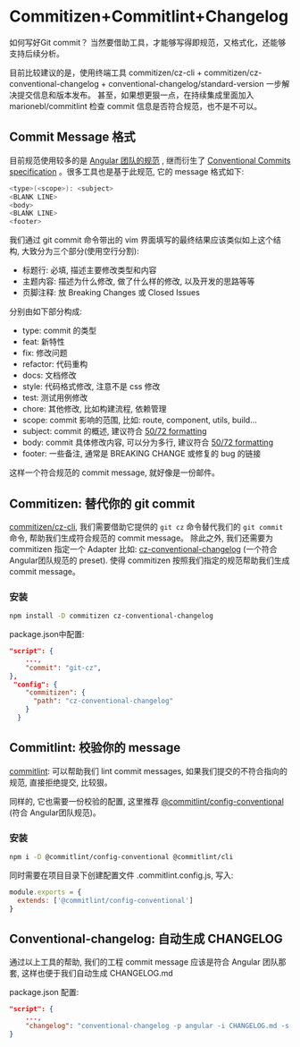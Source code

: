 # Commitizen+Commitlint+Changelog

如何写好Git commit？
当然要借助工具，才能够写得即规范，又格式化，还能够支持后续分析。

目前比较建议的是，使用终端工具 commitizen/cz-cli + commitizen/cz-conventional-changelog  + conventional-changelog/standard-version 一步解决提交信息和版本发布。
甚至，如果想更狠一点，在持续集成里面加入 marionebl/commitlint 检查 commit 信息是否符合规范，也不是不可以。

## Commit Message 格式

目前规范使用较多的是 [Angular 团队的规范](https://github.com/angular/angular.js/blob/master/DEVELOPERS.md#-git-commit-guidelines) , 继而衍生了 [Conventional Commits specification](https://www.conventionalcommits.org/en/v1.0.0-beta.4/) 。很多工具也是基于此规范, 它的 message 格式如下:
```bash
<type>(<scope>): <subject>
<BLANK LINE>
<body>
<BLANK LINE>
<footer>
```
我们通过 git commit 命令带出的 vim 界面填写的最终结果应该类似如上这个结构, 大致分为三个部分(使用空行分割):

- 标题行: 必填, 描述主要修改类型和内容
- 主题内容: 描述为什么修改, 做了什么样的修改, 以及开发的思路等等
- 页脚注释: 放 Breaking Changes 或 Closed Issues

分别由如下部分构成:

- type: commit 的类型
- feat: 新特性
- fix: 修改问题
- refactor: 代码重构
- docs: 文档修改
- style: 代码格式修改, 注意不是 css 修改
- test: 测试用例修改
- chore: 其他修改, 比如构建流程, 依赖管理
- scope: commit 影响的范围, 比如: route, component, utils, build...
- subject: commit 的概述, 建议符合 [50/72 formatting](https://stackoverflow.com/questions/2290016/git-commit-messages-50-72-formatting)
- body: commit 具体修改内容, 可以分为多行, 建议符合 [50/72 formatting](https://stackoverflow.com/questions/2290016/git-commit-messages-50-72-formatting)
- footer: 一些备注, 通常是 BREAKING CHANGE 或修复的 bug 的链接

这样一个符合规范的 commit message, 就好像是一份邮件。

## Commitizen: 替代你的 git commit

[commitizen/cz-cli](https://github.com/commitizen/cz-cli), 我们需要借助它提供的 `git cz` 命令替代我们的 `git commit` 命令, 帮助我们生成符合规范的 commit message。
除此之外, 我们还需要为 commitizen 指定一个 Adapter 比如: [cz-conventional-changelog](https://github.com/commitizen/cz-conventional-changelog) (一个符合 Angular团队规范的 preset). 使得 commitizen 按照我们指定的规范帮助我们生成 commit message。

### 安装
```bash
npm install -D commitizen cz-conventional-changelog
```
package.json中配置:

```json
"script": {
    ...,
    "commit": "git-cz",
},
 "config": {
    "commitizen": {
      "path": "cz-conventional-changelog"
    }
  }
```
## Commitlint: 校验你的 message

[commitlint](https://commitlint.js.org/#/): 可以帮助我们 lint commit messages, 如果我们提交的不符合指向的规范, 直接拒绝提交, 比较狠。

同样的, 它也需要一份校验的配置, 这里推荐 [@commitlint/config-conventional](https://github.com/conventional-changelog/commitlint#readme) (符合 Angular团队规范)。

### 安装
```bash
npm i -D @commitlint/config-conventional @commitlint/cli
```

同时需要在项目目录下创建配置文件 .commitlint.config.js, 写入:

```js
module.exports = {
  extends: ['@commitlint/config-conventional']
}
```
## Conventional-changelog: 自动生成 CHANGELOG

通过以上工具的帮助, 我们的工程 commit message 应该是符合 Angular 团队那套, 这样也便于我们自动生成 CHANGELOG.md

package.json 配置:

```json
"script": {
    ...,
    "changelog": "conventional-changelog -p angular -i CHANGELOG.md -s -r 0",
}
```
